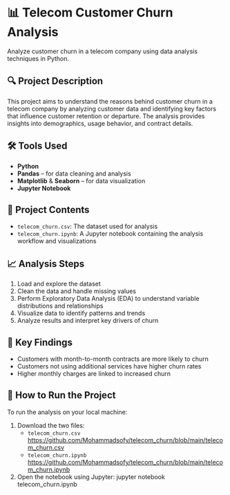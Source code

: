 # 📊 Telecom Customer Churn Analysis

Analyze customer churn in a telecom company using data analysis techniques in Python.

## 🔍 Project Description
This project aims to understand the reasons behind customer churn in a telecom company by analyzing customer data and identifying key factors that influence customer retention or departure. The analysis provides insights into demographics, usage behavior, and contract details.

## 🛠️ Tools Used
- **Python**
- **Pandas** – for data cleaning and analysis  
- **Matplotlib** & **Seaborn** – for data visualization  
- **Jupyter Notebook**

## 📂 Project Contents
- `telecom_churn.csv`: The dataset used for analysis  
- `telecom_churn.ipynb`: A Jupyter notebook containing the analysis workflow and visualizations

## 📈 Analysis Steps
1. Load and explore the dataset
2. Clean the data and handle missing values
3. Perform Exploratory Data Analysis (EDA) to understand variable distributions and relationships
4. Visualize data to identify patterns and trends
5. Analyze results and interpret key drivers of churn

## 🧠 Key Findings
- Customers with month-to-month contracts are more likely to churn  
- Customers not using additional services have higher churn rates  
- Higher monthly charges are linked to increased churn

## 🚀 How to Run the Project
To run the analysis on your local machine:

1. Download the two files:
   - `telecom_churn.csv`
     https://github.com/Mohammadsofy/telecom_churn/blob/main/telecom_churn.csv
   - `telecom_churn.ipynb`
     https://github.com/Mohammadsofy/telecom_churn/blob/main/telecom_churn.ipynb
2. Open the notebook using Jupyter:
   jupyter notebook telecom_churn.ipynb
